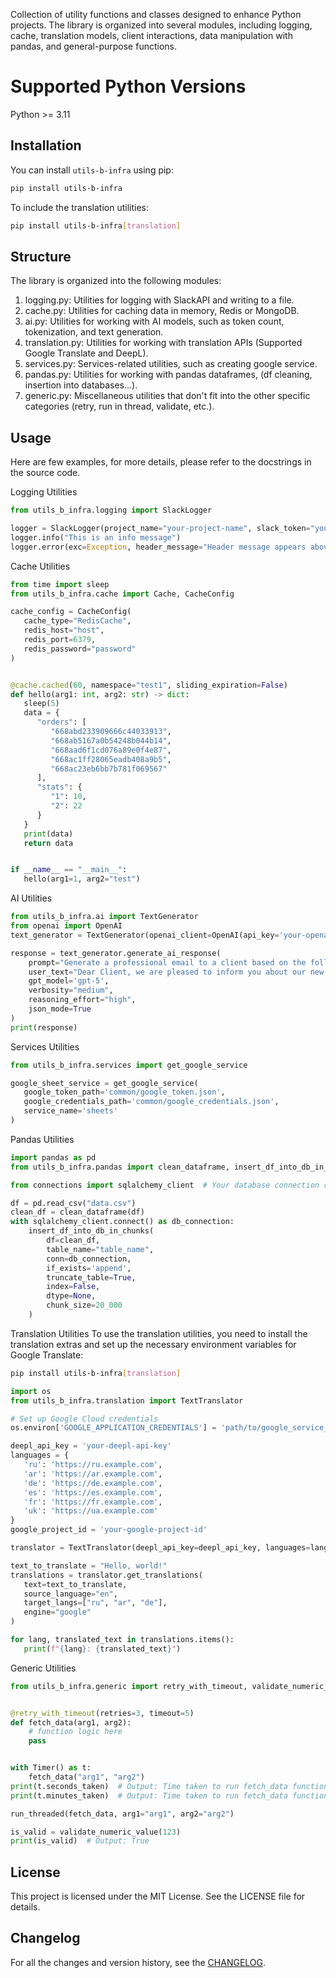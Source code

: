 Collection of utility functions and classes designed to enhance Python projects.
The library is organized into several modules, including logging, cache, translation models,
client interactions, data manipulation with pandas, and general-purpose functions.

# Supported Python Versions

Python >= 3.11

## Installation

You can install `utils-b-infra` using pip:

```bash
pip install utils-b-infra
```

To include the translation utilities:

```bash
pip install utils-b-infra[translation]
````

## Structure

The library is organized into the following modules:

1. logging.py: Utilities for logging with SlackAPI and writing to a file.
2. cache.py: Utilities for caching data in memory, Redis or MongoDB.
3. ai.py: Utilities for working with AI models, such as token count, tokenization, and text generation.
4. translation.py: Utilities for working with translation APIs (Supported Google Translate and DeepL).
5. services.py: Services-related utilities, such as creating google service.
6. pandas.py: Utilities for working with pandas dataframes, (df cleaning, insertion into databases...).
7. generic.py: Miscellaneous utilities that don't fit into the other specific categories (retry, run in thread,
   validate, etc.).

## Usage

Here are few examples, for more details, please refer to the docstrings in the source code.

Logging Utilities

```python
from utils_b_infra.logging import SlackLogger

logger = SlackLogger(project_name="your-project-name", slack_token="your-slack-token", default_channel_id="channel-id")
logger.info("This is an info message")
logger.error(exc=Exception, header_message="Header message appears above the exception message in the Slack message")
```

Cache Utilities

```python
from time import sleep
from utils_b_infra.cache import Cache, CacheConfig

cache_config = CacheConfig(
   cache_type="RedisCache",
   redis_host="host",
   redis_port=6379,
   redis_password="password"
)


@cache.cached(60, namespace="test1", sliding_expiration=False)
def hello(arg1: int, arg2: str) -> dict:
   sleep(5)
   data = {
      "orders": [
         "668abd233909666c44033913",
         "668ab5167a0b54248b044b14",
         "668aad6f1cd076a89e0f4e87",
         "668ac1ff28065eadb408a9b5",
         "668ac23eb6bb7b781f069567"
      ],
      "stats": {
         "1": 10,
         "2": 22
      }
   }
   print(data)
   return data


if __name__ == "__main__":
   hello(arg1=1, arg2="test")
```

AI Utilities

```python
from utils_b_infra.ai import TextGenerator
from openai import OpenAI
text_generator = TextGenerator(openai_client=OpenAI(api_key='your-openai-api-key'))

response = text_generator.generate_ai_response(
    prompt="Generate a professional email to a client based on the following text. Return JSON with 'subject' and 'body' fields.",
    user_text="Dear Client, we are pleased to inform you about our new services...",
    gpt_model='gpt-5',
    verbosity="medium",
    reasoning_effort="high",
    json_mode=True
)
print(response)
```

Services Utilities

```python
from utils_b_infra.services import get_google_service

google_sheet_service = get_google_service(
   google_token_path='common/google_token.json',
   google_credentials_path='common/google_credentials.json',
   service_name='sheets'
)
```

Pandas Utilities

```python
import pandas as pd
from utils_b_infra.pandas import clean_dataframe, insert_df_into_db_in_chunks

from connections import sqlalchemy_client  # Your database connection client

df = pd.read_csv("data.csv")
clean_df = clean_dataframe(df)
with sqlalchemy_client.connect() as db_connection:
    insert_df_into_db_in_chunks(
        df=clean_df,
        table_name="table_name",
        conn=db_connection,
        if_exists='append',
        truncate_table=True,
        index=False,
        dtype=None,
        chunk_size=20_000
    )
```

Translation Utilities
To use the translation utilities, you need to install the translation extras and set up the necessary environment
variables for Google Translate:

```bash
pip install utils-b-infra[translation]
```

```python
import os
from utils_b_infra.translation import TextTranslator

# Set up Google Cloud credentials
os.environ['GOOGLE_APPLICATION_CREDENTIALS'] = 'path/to/google_service_account.json'

deepl_api_key = 'your-deepl-api-key'
languages = {
   'ru': 'https://ru.example.com',
   'ar': 'https://ar.example.com',
   'de': 'https://de.example.com',
   'es': 'https://es.example.com',
   'fr': 'https://fr.example.com',
   'uk': 'https://ua.example.com'
}
google_project_id = 'your-google-project-id'

translator = TextTranslator(deepl_api_key=deepl_api_key, languages=languages, google_project_id=google_project_id)

text_to_translate = "Hello, world!"
translations = translator.get_translations(
   text=text_to_translate,
   source_language="en",
   target_langs=["ru", "ar", "de"],
   engine="google"
)

for lang, translated_text in translations.items():
   print(f"{lang}: {translated_text}")
```

Generic Utilities

```python
from utils_b_infra.generic import retry_with_timeout, validate_numeric_value, run_threaded, Timer


@retry_with_timeout(retries=3, timeout=5)
def fetch_data(arg1, arg2):
    # function logic here
    pass


with Timer() as t:
    fetch_data("arg1", "arg2")
print(t.seconds_taken)  # Output: Time taken to run fetch_data function (in seconds)
print(t.minutes_taken)  # Output: Time taken to run fetch_data function (in minutes)

run_threaded(fetch_data, arg1="arg1", arg2="arg2")

is_valid = validate_numeric_value(123)
print(is_valid)  # Output: True
```

## License

This project is licensed under the MIT License. See the LICENSE file for details.

## Changelog

For all the changes and version history, see the [CHANGELOG](CHANGELOG.md).

